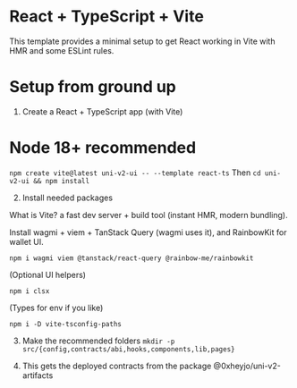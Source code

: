 # React + TypeScript + Vite

This template provides a minimal setup to get React working in Vite with HMR and some ESLint rules.


# Setup from ground up
1) Create a React + TypeScript app (with Vite)
# Node 18+ recommended
```npm create vite@latest uni-v2-ui -- --template react-ts```
Then 
```cd uni-v2-ui && npm install```

2) Install needed packages

What is Vite? a fast dev server + build tool (instant HMR, modern bundling).

Install wagmi + viem + TanStack Query (wagmi uses it), and RainbowKit for wallet UI.

```npm i wagmi viem @tanstack/react-query @rainbow-me/rainbowkit```


(Optional UI helpers)

```npm i clsx```


(Types for env if you like)

```npm i -D vite-tsconfig-paths```

3) Make the recommended folders
```mkdir -p src/{config,contracts/abi,hooks,components,lib,pages}```

4) This gets the deployed contracts from the package
@0xheyjo/uni-v2-artifacts